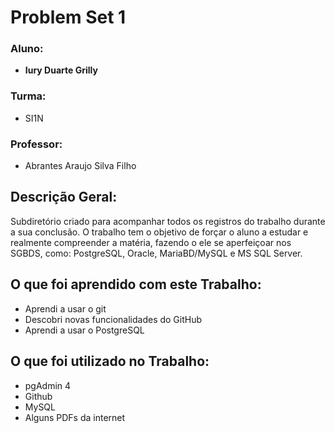 # Problem Set 1
### Aluno:
- **Iury Duarte Grilly**

### Turma:
- SI1N
### Professor: 
- Abrantes Araujo Silva Filho

## Descrição Geral:
 Subdiretório criado para acompanhar todos os registros do trabalho durante a sua conclusão. O trabalho tem o objetivo de forçar o aluno a estudar e realmente compreender a matéria, fazendo o ele se aperfeiçoar nos SGBDS, como: PostgreSQL, Oracle, MariaBD/MySQL e MS SQL Server.

 ## O que foi aprendido com este Trabalho:
- Aprendi a usar o git
- Descobri novas funcionalidades do GitHub
- Aprendi a usar o PostgreSQL

## O que foi utilizado no Trabalho:
- pgAdmin 4
- Github
- MySQL
- Alguns PDFs da internet
